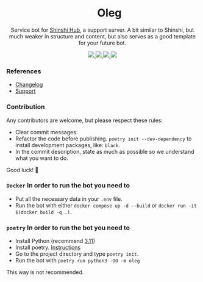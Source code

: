 <p align="center">
  <h1 align="center"><img src="./logo.png" width="30"> Oleg</h1>
  <p align="center">Service bot for <a href="https://dsc.gg/shinshi">Shinshi Hub</a>, a support server. A bit similar to Shinshi, but much weaker in structure and content, but also serves as a good template for your future bot.<p>
  <p align="center">
    <a href="https://github.com/ShinshiDevs/Oleg/blob/main/LICENSE.txt">
      <img src="https://img.shields.io/badge/MIT%20License-white.svg" />
    </a>
    <a href="https://www.python.org/">
    	<img src="https://img.shields.io/badge/Python%203.12-white.svg" />
    </a>
    <a href="https://www.python.org/">
    	<img src="https://img.shields.io/badge/codestyle%20black-black.svg" />
    </a>
    <a href="https://discord.gg/3bXW7an2ke">
	<img src="https://img.shields.io/discord/1130589089658306672.svg">
    </a>
  </p>
</p>

### References
- [Changelog](CHANGELOG.md)
- [Support](https://dsc.gg/shinshi)

### Contribution
Any contributors are welcome, but please respect these rules:
- Clear commit messages.
- Refactor the code before publishing. 
`poetry init --dev-dependency` to install development packages, like: `black`.
- In the commit description, state as much as possible so we understand what you want to do.

Good luck! 🤝

### `Docker` In order to run the bot you need to
- Put all the necessary data in your `.env` file.
- Run the bot with either `docker compose up -d --build` or `docker run -it $(docker build -q .)`.

### `poetry` In order to run the bot you need to
- Install Python (recommend [3.11](https://www.python.org/downloads/release/python-3116/))
- Install poetry. [Instructions](https://python-poetry.org/docs/#installing-with-the-official-installer)
- Go to the project directory and type `poetry init`. 
- Run the bot with `poetry run python3 -OO -m oleg`

This way is not recommended.